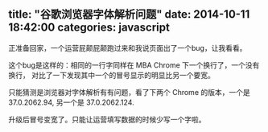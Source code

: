 title:  "谷歌浏览器字体解析问题"
date:   2014-10-11 18:42:00
categories: javascript
---

正准备回家，一个运营屁颠屁颠跑过来和我说页面出了一个bug，让我看看。

这个bug是这样的：相同的一行字同样在 MBA Chrome 下一个换行了，一个没有换行，
对比了一下发现其中一个的冒号显示的明显比另一个要宽。

只能猜测是浏览器对字体解析有有问题，看了下两个 Chrome 的版本，一个是 37.0.2062.94, 另一个是 37.0.2062.124.

升级后冒号变宽了。只能让运营填写数据的时候少写一个字啦。

